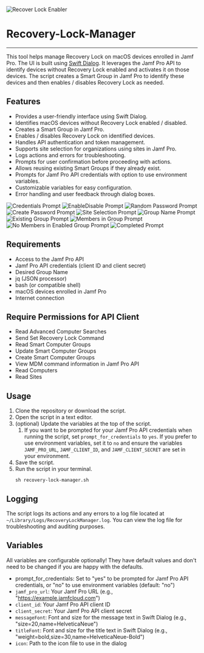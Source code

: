 ![Recover Lock Enabler](./Images/rlockenabler.png)

# Recovery-Lock-Manager
---


This tool helps manage Recovery Lock on macOS devices enrolled in Jamf Pro.
The UI is built using [Swift Dialog](https://github.com/swiftDialog/swiftDialog).
It leverages the Jamf Pro API to identify devices without Recovery Lock enabled and activates it on those devices.
The script creates a Smart Group in Jamf Pro to identify these devices and then enables / disables Recovery Lock as needed.
## Features
- Provides a user-friendly interface using Swift Dialog.
- Identifies macOS devices without Recovery Lock enabled / disabled.
- Creates a Smart Group in Jamf Pro.
- Enables / disables Recovery Lock on identified devices.
- Handles API authentication and token management.
- Supports site selection for organizations using sites in Jamf Pro.
- Logs actions and errors for troubleshooting.
- Prompts for user confirmation before proceeding with actions.
- Allows reusing existing Smart Groups if they already exist.
- Prompts for Jamf Pro API credentials with option to use environment variables.
- Customizable variables for easy configuration.
- Error handling and user feedback through dialog boxes.

![Credentials Prompt](Images/CredentialsPrompt.png)
![EnableDisable Prompt](Images/EnableDisablePrompt.png)
![Random Password Prompt](Images/RadomPwPrompt.png)
![Create Password Prompt](Images/EnterPwPrompt.png)
![Site Selection Prompt](Images/SiteSelectionPrompt.png)
![Group Name Prompt](Images/GroupNamePrompt.png)
![Existing Group Prompt](Images/GroupExistsInfoPrompt.png)
![Members in Group Prompt](Images/MemberInGroupPrompt.png)
![No Members in Enabled Group Prompt](Images/NoGroupMembersPrompt.png)
![Completed Prompt](Images/ActionCompletedPrompt.png)

## Requirements
- Access to the Jamf Pro API
- Jamf Pro API credentials (client ID and client secret)
- Desired Group Name
- jq (JSON processor)
- bash (or compatible shell)
- macOS devices enrolled in Jamf Pro
- Internet connection
  

## Require Permissions for API Client
- Read Advanced Computer Searches
- Send Set Recovery Lock Command
- Read Smart Computer Groups
- Update Smart Computer Groups
- Create Smart Computer Groups
- View MDM command information in Jamf Pro API
- Read Computers
- Read Sites

## Usage
1. Clone the repository or download the script.
2. Open the script in a text editor.
3. (optional) Update the variables at the top of the script.
   1. If you want to be prompted for your Jamf Pro API credentials when running the script, set `prompt_for_credentials` to `yes`. If you prefer to use environment variables, set it to `no` and ensure the variables `JAMF_PRO_URL`, `JAMF_CLIENT_ID`, and `JAMF_CLIENT_SECRET` are set in your environment.
4. Save the script.
5. Run the script in your terminal. 
    ```shell
    sh recovery-lock-manager.sh
    ```

## Logging
The script logs its actions and any errors to a log file located at `~/Library/Logs/RecoveryLockManager.log`.
You can view the log file for troubleshooting and auditing purposes.

## Variables
All variables are configurable optionally! They have default values and don't need to be changed if you are happy with the defaults.

- prompt_for_credentials: Set to "yes" to be prompted for Jamf Pro API credentials, or "no" to use environment variables (default: "no")
- `jamf_pro_url`: Your Jamf Pro URL (e.g., "https://example.jamfcloud.com")
- `client_id`: Your Jamf Pro API client ID
- `client_secret`: Your Jamf Pro API client secret
- `messageFont`: Font and size for the message text in Swift Dialog (e.g., "size=20,name=HelveticaNeue")
- `titleFont`: Font and size for the title text in Swift Dialog (e.g., "weight=bold,size=30,name=HelveticaNeue-Bold")
- `icon`: Path to the icon file to use in the dialog